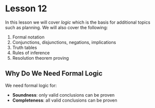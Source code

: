 # Lesson 12

In this lesson we will cover _logic_ which is the basis for additional topics such as planning. We will also cover the following:

1. Formal notation
2. Conjunctions, disjunctions, negations, implications
3. Truth tables
4. Rules of inference
5. Resolution theorem proving

## Why Do We Need Formal Logic

We need formal logic for:

- **Soundness**: only valid conclusions can be proven
- **Completeness**: all valid conclusions can be proven
